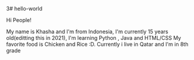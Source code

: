 3# hello-world

Hi People!

My name is Khasha and I'm from Indonesia, I'm currently 15 years old(editting this in 2021), I'm learning Python , Java and HTML/CSS
My favorite food is Chicken and Rice :D. Currently i live in Qatar and I'm in 8th grade
